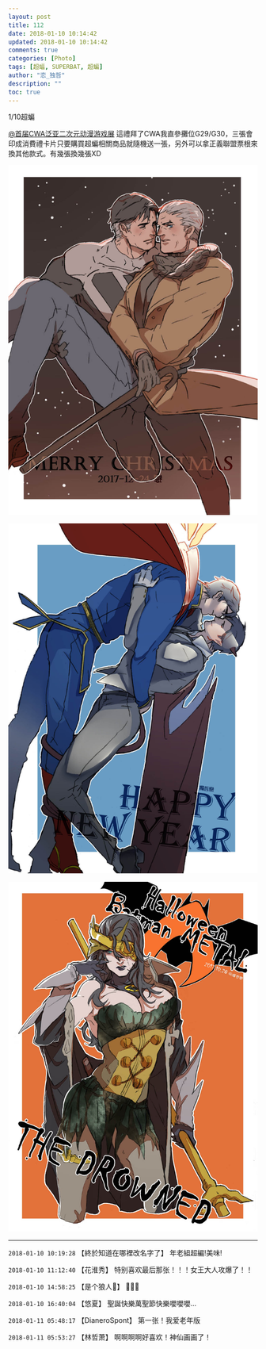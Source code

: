 ```yaml
---
layout: post
title: 112
date: 2018-01-10 10:14:42
updated: 2018-01-10 10:14:42
comments: true
categories: [Photo]
tags: [超蝠, SUPERBAT, 超蝙]
author: "恋_独哲"
description: ""
toc: true
---
```


<p>1/10超蝙</p> 
<p><a target="_blank" rel="nofollow" href="https://weibo.com/n/%E9%A6%96%E5%B1%8ACWA%E6%B3%9B%E4%BA%9A%E4%BA%8C%E6%AC%A1%E5%85%83%E5%8A%A8%E6%BC%AB%E6%B8%B8%E6%88%8F%E5%B1%95?from=feed&amp;loc=at"  >@首届CWA泛亚二次元动漫游戏展</a>&nbsp;這禮拜了CWA我直參攤位G29/G30，三張會印成消費禮卡片只要購買超蝙相關商品就隨機送一張，另外可以拿正義聯盟票根來換其他款式。有幾張換幾張XD <br /></p>

![](https://raw.githubusercontent.com/alicewish/maple50821/master/img_YW5MWVN1NEpoZFY1dm1GNGZyODdCWklrT0RxU2FSRFhDRTk3aEJnOTc3TjQ5SkRQN3FpQWN3PT0.jpg)

![](https://raw.githubusercontent.com/alicewish/maple50821/master/img_YW5MWVN1NEpoZFY1dm1GNGZyODdCWDlQdEl1RDV1SkFKNjRYdXNrdXFtM0EvcERDRk9oQU9BPT0.jpg)

![](https://raw.githubusercontent.com/alicewish/maple50821/master/img_YW5MWVN1NEpoZFY1dm1GNGZyODdCVFNyeGl5QStyR1FvVkt0eWQvZG5uVDl3S2U1QTFKVFJ3PT0.jpg)

---

`2018-01-10 10:19:28` 【終於知道在哪裡改名字了】 年老組超編!美味!

`2018-01-10 11:12:40` 【花淮秀】 特别喜欢最后那张！！！女王大人攻爆了！！

`2018-01-10 14:58:25` 【是个狼人🐺】 👼🏻😈

`2018-01-10 16:40:04` 【悠夏】 聖誕快樂萬聖節快樂嚶嚶嚶...

`2018-01-11 05:48:17` 【DianeroSpont】 第一张！我爱老年版

`2018-01-11 05:53:27` 【林哲萧】 啊啊啊啊好喜欢！神仙画画了！
